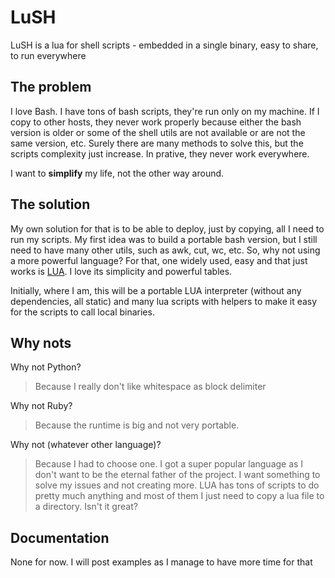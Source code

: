 # LuSH

LuSH is a lua for shell scripts - embedded in a single binary, easy to share, to run everywhere

## The problem

I love Bash. I have tons of bash scripts, they're run only on my machine. If I copy to other hosts, they never work properly because either the bash version is older or some of the shell utils are not available or are not the same version, etc. Surely there are many methods to solve this, but the scripts complexity just increase. In prative, they never work everywhere.

I want to __simplify__ my life, not the other way around.

## The solution

My own solution for that is to be able to deploy, just by copying, all I need to run my scripts. My first idea was to build a portable bash version, but I still need to have many other utils, such as awk, cut, wc, etc. So, why not using a more powerful language? For that, one widely used, easy and that just works is [LUA](http://www.lua.org/). I love its simplicity and powerful tables.

Initially, where I am, this will be a portable LUA interpreter (without any dependencies, all static) and many lua scripts with helpers to make it easy for the scripts to call local binaries.

## Why nots

Why not Python?
> Because I really don't like whitespace as block delimiter

Why not Ruby?
> Because the runtime is big and not very portable.

Why not (whatever other language)?
> Because I had to choose one. I got a super popular language as I don't want to be the eternal father of the project. I want something to solve my issues and not creating more. LUA has tons of scripts to do pretty much anything and most of them I just need to copy a lua file to a directory. Isn't it great?

## Documentation

None for now. I will post examples as I manage to have more time for that

